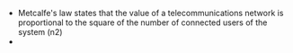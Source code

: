 - Metcalfe's law states that the value of a telecommunications network is proportional to the square of the number of connected users of the system (n2)
-